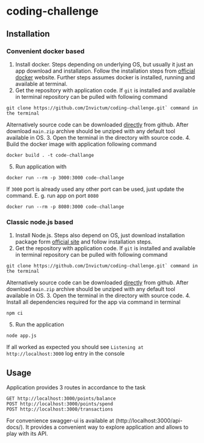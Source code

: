 # coding-challenge

## Installation

### Convenient docker based
1. Install docker. Steps depending on underlying OS, but usually it just an app download and installation.
Follow the installation steps from [official docker](https://docs.docker.com/get-docker) website. Further steps assumes
docker is installed, running and available at terminal.
2. Get the repository with application code.
If `git` is installed and available in terminal repository can be pulled with following command
```
git clone https://github.com/Invictum/coding-challenge.git` command in the terminal
```
Alternatively source code can be downloaded [directly](https://github.com/Invictum/coding-challenge/archive/refs/heads/main.zip) from github.
After download `main.zip` archive should be unziped with any default tool available in OS.
3. Open the terminal in the directory with source code.
4. Build the docker image with application following command
```
docker build . -t code-challange
```
5. Run application with
```
docker run --rm -p 3000:3000 code-challange
```
If `3000` port is already used any other port can be used, just update the command. E. g. run app on port `8080`
```
docker run --rm -p 8080:3000 code-challange
```

### Classic node.js based
1. Install Node.js. Steps also depend on OS, just download installation package form [official site](https://nodejs.org/en/download/)
and follow installation steps.
2. Get the repository with application code.
   If `git` is installed and available in terminal repository can be pulled with following command
```
git clone https://github.com/Invictum/coding-challenge.git` command in the terminal
```
Alternatively source code can be downloaded [directly](https://github.com/Invictum/coding-challenge/archive/refs/heads/main.zip) from github.
After download `main.zip` archive should be unziped with any default tool available in OS.
3. Open the terminal in the directory with source code.
4. Install all dependencies required for the app via command in terminal
```
npm ci
```
5. Run the application
```
node app.js
```
If all worked as expected you should see `Listening at http://localhost:3000` log entry in the console

## Usage

Application provides 3 routes in accordance to the task
```
GET http://localhost:3000/points/balance
POST http://localhost:3000/points/spend
POST http://localhost:3000/transactions
```
For convenience swagger-ui is available at (http://localhost:3000/api-docs/). It provides a convenient way to explore
application and allows to play with its API.